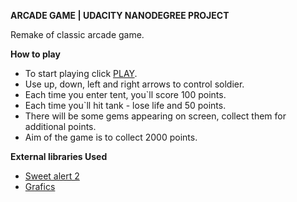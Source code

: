 **ARCADE GAME | UDACITY NANODEGREE PROJECT**

Remake of classic arcade game.

**How to play**

- To start playing click [PLAY](http://www.demonpanda.com/arcade-game).
- Use up, down, left and right arrows to control soldier.
- Each time you enter tent, you`ll score 100 points.
- Each time you`ll hit tank - lose life and 50 points.
- There will be some gems appearing on screen, collect them for additional points. 
- Aim of the game is to collect 2000 points.

**External libraries Used**

- [Sweet alert 2](https://sweetalert2.github.io/)
- [Grafics](https://www.vecteezy.com)

